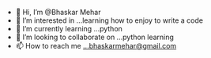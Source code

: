 - 👋 Hi, I’m @Bhaskar Mehar
- 👀 I’m interested in ...learning how to enjoy to write a code
- 🌱 I’m currently learning ...python
- 💞️ I’m looking to collaborate on ...python learning 
- 📫 How to reach me ...bhaskarmehar@gmail.com

<!---
askagain0513/askagain0513 is a ✨ special ✨ repository because its `README.md` (this file) appears on your GitHub profile.
You can click the Preview link to take a look at your changes.
--->

